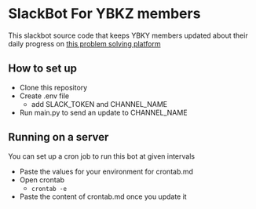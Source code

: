 # SlackBot For YBKZ members

This slackbot source code that keeps YBKY members updated about their daily progress on [this problem solving platform](https://binarysearch.com)

## How to set up

- Clone this repository
- Create .env file
  - add SLACK_TOKEN and CHANNEL_NAME
- Run main.py to send an update to CHANNEL_NAME

## Running on a server

You can set up a cron job to run this bot at given intervals

- Paste the values for your environment for crontab.md
- Open crontab
  - `crontab -e`
- Paste the content of crontab.md once you update it
